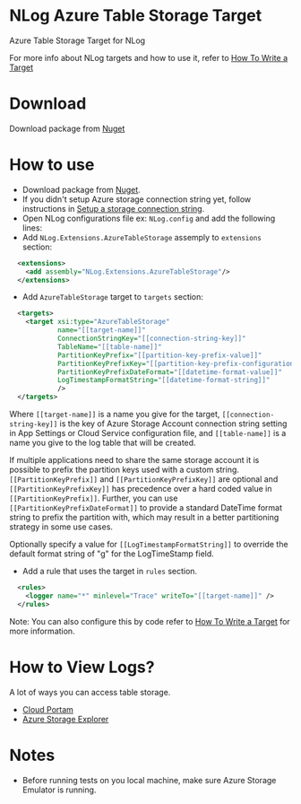 NLog Azure Table Storage Target 
===============================

Azure Table Storage Target for NLog

For more info about NLog targets and how to use it, refer to <a href="https://github.com/nlog/NLog/wiki/How%20to%20write%20a%20Target">How To Write a Target</a>

Download
==========
Download package from <a href="https://www.nuget.org/packages/AzureTableStorageNLogTarget/">Nuget</a>

How to use
==========
- Download package from <a href="https://www.nuget.org/packages/AzureTableStorageNLogTarget/">Nuget</a>.
- If you didn't setup Azure storage connection string yet, follow instructions in <a href="http://msdn.microsoft.com/en-us/library/azure/ee758697.aspx">Setup a storage connection string</a>.
- Open NLog configurations file ex: ```NLog.config``` and add the following lines:
- Add ```NLog.Extensions.AzureTableStorage``` assemply to ```extensions``` section:
`````xml
  <extensions>
    <add assembly="NLog.Extensions.AzureTableStorage"/>
  </extensions>
`````
- Add ```AzureTableStorage``` target to ```targets``` section:
`````xml
  <targets>
    <target xsi:type="AzureTableStorage" 
            name="[[target-name]]"
            ConnectionStringKey="[[connection-string-key]]" 
            TableName="[[table-name]]"
			PartitionKeyPrefix="[[partition-key-prefix-value]]"
			PartitionKeyPrefixKey="[[partition-key-prefix-configuration-key]]" 
			PartitionKeyPrefixDateFormat="[[datetime-format-value]]"
			LogTimestampFormatString="[[datetime-format-string]]"
			/>
  </targets>
`````
Where ```[[target-name]]``` is a name you give for the target, ```[[connection-string-key]]``` is the key of Azure Storage Account connection string setting in App Settings or Cloud Service configuration file, and ```[[table-name]]``` is a name you give to the log table that will be created.

If multiple applications need to share the same storage account it is possible to prefix the partition keys used with a custom string.
```[[PartitionKeyPrefix]]``` and ```[[PartitionKeyPrefixKey]]``` are optional and ```[[PartitionKeyPrefixKey]]``` has precedence over a hard coded value in ```[[PartitionKeyPrefix]]```. 
Further, you can use ```[[PartitionKeyPrefixDateFormat]]``` to provide a standard DateTime format string to prefix the partition with, which may result in a better partitioning strategy in some use cases.

Optionally specify a value for ```[[LogTimestampFormatString]]``` to override the default format string of "g" for the LogTimeStamp field.

- Add a rule that uses the target in ```rules``` section.
`````xml
  <rules>
    <logger name="*" minlevel="Trace" writeTo="[[target-name]]" />
  </rules> 
`````

Note: You can also configure this by code refer to <a href="https://github.com/nlog/NLog/wiki/How%20to%20write%20a%20Target">How To Write a Target</a> for more information.

How to View Logs?
=================
A lot of ways you can access table storage.
- <a href="http://www.cloudportam.com/">Cloud Portam</a>
- <a href="http://azurestorageexplorer.codeplex.com/">Azure Storage Explorer</a>

Notes
=====
- Before running tests on you local machine, make sure Azure Storage Emulator is running.
